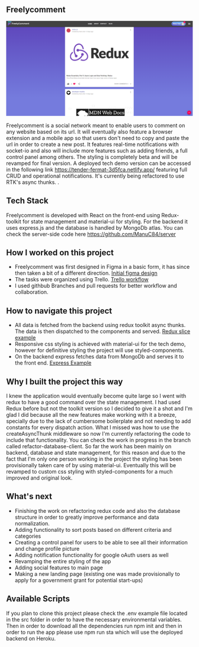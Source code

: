 ## Freelycomment
![Test Image 1](https://raw.githubusercontent.com/ManuC84/portfolio_website/master/public/images/freelycomment-gh.png)

Freelycomment is a social network meant to enable users to comment on any website based on its url. It will eventually also feature a browser extension and a mobile app so that users don't need to copy and paste the url in order to create a new post. It features real-time notifications with socket-io and also will include more features such as adding friends, a full control panel among others. The styling is completely beta and will be revamped for final version. A deployed tech demo version can be accessed in the following link https://tender-fermat-3d5fca.netlify.app/ featuring full CRUD and operational notifications. It's currently being refactored to use RTK's async thunks. .


## Tech Stack
Freelycomment is developed with React on the front-end using Redux-toolkit for state management and material-ui for styling. For the backend it uses express.js and the database is handled by MongoDb atlas. You can check the server-side code here https://github.com/ManuC84/server

## How I worked on this project
* Freelycomment was first designed in Figma in a basic form, it has since then taken a bit of a different direction. [Initial figma design](https://imgur.com/LMh9XOz.png)
* The tasks were organized using Trello. [Trello workflow](https://imgur.com/xFHgFA1.png)
* I used githbub Branches and pull requests for better workflow and collaboration.

## How to navigate this project
* All data is fetched from the backend using redux toolkit async thunks. The data is then dispatched to the components and served. [Redux slice example](https://imgur.com/IWa2ILl.png)
* Responsive css styling is achieved with material-ui for the tech demo, however for definitive styling the project will use styled-components. 
* On the backend express fetches data from MongoDb and serves it to the front end. [Express Example](https://imgur.com/U46qf7P.png)

## Why I built the project this way

I knew the application would eventually become quite large so I went with redux to have a good command over the state management. I had used Redux before but not the toolkit version so I decided to give it a shot and I'm glad I did because all the new features make working with it a breeze, specially due to the lack of cumbersome boilerplate and not needing to add constants for every dispatch action. What I missed was how to use the createAsyncThunk middleware so now I'm currently refactoring the code to include that functionality. You can check the work in progress in the branch called refactor-database-client. So far the work has been mainly on backend, database and state management, for this reason and due to the fact that I'm only one person working in the project the styling has been provisionally taken care of by using material-ui. Eventually this will be revamped to custom css styling with styled-components for a much improved and original look.

## What's next

* Finishing the work on refactoring redux code and also the database structure in order to greatly improve performance and data normalization.
* Adding functionality to sort posts based on different criteria and categories
* Creating a control panel for users to be able to see all their information and change profile picture
* Adding notification functionality for google oAuth users as well
* Revamping the entire styling of the app
* Adding social features to main page
* Making a new landing page (existing one was made provisionally to apply for a government grant for potential start-ups)

## Available Scripts

If you plan to clone this project please check the .env example file located in the src folder in order to have the necessary environmental variables. Then in order to download all the dependencies run npm init and then in order to run the app please use npm run sta which will use the deployed backend on Heroku. 
